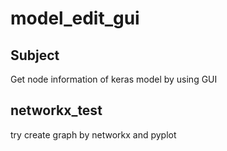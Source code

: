 # model_edit_gui
## Subject  
Get node information of keras model by using GUI
## networkx_test
try create graph by networkx and pyplot